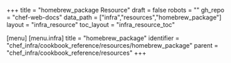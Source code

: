 +++
title = "homebrew_package Resource"
draft = false
robots = ""
gh_repo = "chef-web-docs"
data_path = ["infra","resources","homebrew_package"]
layout = "infra_resource"
toc_layout = "infra_resource_toc"

[menu]
  [menu.infra]
    title = "homebrew_package"
    identifier = "chef_infra/cookbook_reference/resources/homebrew_package"
    parent = "chef_infra/cookbook_reference/resources"
+++

<!-- The contents of this page are automatically generated from the homebrew_package.yaml file in the data directory. -->
<!-- To suggest a change, edit the https://github.com/chef/chef/blob/main/lib/chef/resource/homebrew_package.rb file
      and submit a pull request to the https://github.com/chef/chef repository. -->
